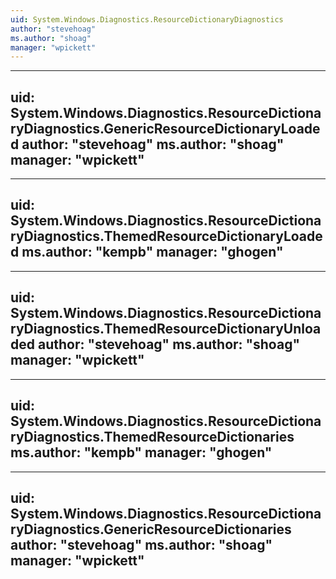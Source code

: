 ```yaml
---
uid: System.Windows.Diagnostics.ResourceDictionaryDiagnostics
author: "stevehoag"
ms.author: "shoag"
manager: "wpickett"
---
```


---
uid: System.Windows.Diagnostics.ResourceDictionaryDiagnostics.GenericResourceDictionaryLoaded
author: "stevehoag"
ms.author: "shoag"
manager: "wpickett"
---

---
uid: System.Windows.Diagnostics.ResourceDictionaryDiagnostics.ThemedResourceDictionaryLoaded
ms.author: "kempb"
manager: "ghogen"
---

---
uid: System.Windows.Diagnostics.ResourceDictionaryDiagnostics.ThemedResourceDictionaryUnloaded
author: "stevehoag"
ms.author: "shoag"
manager: "wpickett"
---

---
uid: System.Windows.Diagnostics.ResourceDictionaryDiagnostics.ThemedResourceDictionaries
ms.author: "kempb"
manager: "ghogen"
---

---
uid: System.Windows.Diagnostics.ResourceDictionaryDiagnostics.GenericResourceDictionaries
author: "stevehoag"
ms.author: "shoag"
manager: "wpickett"
---
